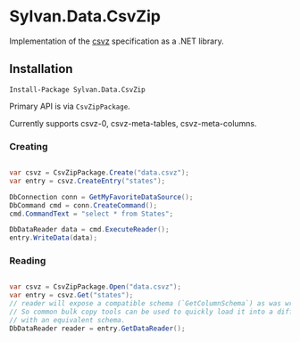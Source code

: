# Sylvan.Data.CsvZip
Implementation of the [csvz](https://github.com/secretGeek/csvz) specification as a .NET library.

## Installation
`Install-Package Sylvan.Data.CsvZip`

Primary API is via `CsvZipPackage`.

Currently supports csvz-0, csvz-meta-tables, csvz-meta-columns.

### Creating
```C#

var csvz = CsvZipPackage.Create("data.csvz");
var entry = csvz.CreateEntry("states");

DbConnection conn = GetMyFavoriteDataSource();
DbCommand cmd = conn.CreateCommand();
cmd.CommandText = "select * from States";

DbDataReader data = cmd.ExecuteReader();
entry.WriteData(data);

```


### Reading
```C#

var csvz = CsvZipPackage.Open("data.csvz");
var entry = csvz.Get("states");
// reader will expose a compatible schema (`GetColumnSchema`) as was written.
// So common bulk copy tools can be used to quickly load it into a different database provider
// with an equivalent schema.
DbDataReader reader = entry.GetDataReader();
```
